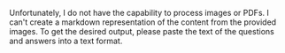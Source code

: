 Unfortunately, I do not have the capability to process images or PDFs.  I can't create a markdown representation of the content from the provided images.  To get the desired output, please paste the text of the questions and answers into a text format.